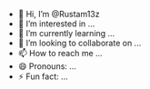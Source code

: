 - 👋 Hi, I’m @Rustam13z
- 👀 I’m interested in ...
- 🌱 I’m currently learning ...
- 💞️ I’m looking to collaborate on ...
- 📫 How to reach me ...
- 😄 Pronouns: ...
- ⚡ Fun fact: ...

<!---
Rustam13z/Rustam13z is a ✨ special ✨ repository because its `README.md` (this file) appears on your GitHub profile.
You can click the Preview link to take a look at your changes.
--->
